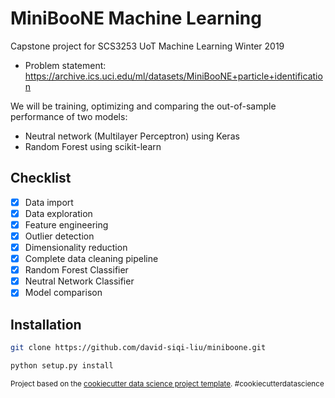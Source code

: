 MiniBooNE Machine Learning
==============================

Capstone project for SCS3253 UoT Machine Learning Winter 2019
- Problem statement: https://archive.ics.uci.edu/ml/datasets/MiniBooNE+particle+identification

We will be training, optimizing and comparing the out-of-sample performance of two models:
- Neutral network (Multilayer Perceptron) using Keras
- Random Forest using scikit-learn

Checklist
------------
- [x] Data import
- [x] Data exploration
- [X] Feature engineering
- [x] Outlier detection
- [x] Dimensionality reduction
- [X] Complete data cleaning pipeline
- [X] Random Forest Classifier
- [X] Neutral Network Classifier
- [X] Model comparison

Installation
------------
```bash
git clone https://github.com/david-siqi-liu/miniboone.git

python setup.py install
```

<p><small>Project based on the <a target="_blank" href="https://drivendata.github.io/cookiecutter-data-science/">cookiecutter data science project template</a>. #cookiecutterdatascience</small></p>
